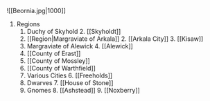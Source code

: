 ![[Beornia.jpg|1000]]

1. Regions
	1. Duchy of Skyhold
		2. [[Skyholdt]]
	2. [[Region|Margraviate of Arkala]]
		2. [[Arkala City]]
		3. [[Kisaw]]
	3. Margraviate of Alewick
		4. [[Alewick]]
	4. [[County of Erast]]
	5. [[County of Mossley]]
	6. [[County of Warthfield]]
	7. Various Cities
		6. [[Freeholds]]
	8. Dwarves
		7. [[House of Stone]]
	9. Gnomes
		8. [[Ashstead]]
		9. [[Noxberry]]
